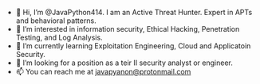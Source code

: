 - 👋 Hi, I’m @JavaPython414. I am an Active Threat Hunter. Expert in APTs and behavioral patterns.
- 👀 I’m interested in information security, Ethical Hacking, Penetration Testing, and Log Analysis.
- 🌱 I’m currently learning Exploitation Engineering, Cloud and Applicatoin Security.
- 💞️ I’m looking for a position as a teir II security analyst or engineer. 
- 📫 You can reach me at javapyanon@protonmail.com 

<!---
JavaPython414/JavaPython414 is a ✨ special ✨ repository because its `README.md` (this file) appears on your GitHub profile.
You can click the Preview link to take a look at your changes.
--->
